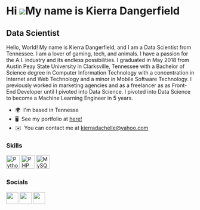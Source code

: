 Hi ![](https://user-images.githubusercontent.com/18350557/176309783-0785949b-9127-417c-8b55-ab5a4333674e.gif)My name is Kierra Dangerfield
==========================================================================================================================================

Data Scientist
--------------

Hello, World! My name is Kierra Dangerfield, and I am a Data Scientist from Tennessee. I am a lover of gaming, tech, and animals. I have a passion for the A.I. industry and its endless possibilities. I graduated in May 2018 from Austin Peay State University in Clarksville, Tennessee with a Bachelor of Science degree in Computer Information Technology with a concentration in Internet and Web Technology and a minor in Mobile Software Technology. I previously worked in marketing agencies and as a freelancer as as Front-End Developer until I pivoted into Data Science. I pivoted into Data Science to become a Machine Learning Engineer in 5 years.

* 🌍  I'm based in Tennesse
* 🖥️  See my portfolio at [here!](http://kierradangerfield.github.io/)
* ✉️  You can contact me at [kierradachelle@yahoo.com](mailto:kierradachelle@yahoo.com)

### Skills

<p align="left">
<a href="https://www.python.org/" target="_blank" rel="noreferrer"><img src="https://raw.githubusercontent.com/danielcranney/readme-generator/main/public/icons/skills/python-colored.svg" width="36" height="36" alt="Python" /></a>
<a href="https://www.php.net/" target="_blank" rel="noreferrer"><img src="https://raw.githubusercontent.com/danielcranney/readme-generator/main/public/icons/skills/php-colored.svg" width="36" height="36" alt="PHP" /></a>
<a href="https://www.mysql.com/" target="_blank" rel="noreferrer"><img src="https://raw.githubusercontent.com/danielcranney/readme-generator/main/public/icons/skills/mysql-colored.svg" width="36" height="36" alt="MySQL" /></a>
</p>


### Socials

<p align="left"> <a href="https://www.github.com/KierraDangerfield" target="_blank" rel="noreferrer"><img src="https://raw.githubusercontent.com/danielcranney/readme-generator/main/public/icons/socials/github.svg" width="32" height="32" /></a> <a href="https://www.linkedin.com/in/kierradangerfield/" target="_blank" rel="noreferrer"><img src="https://raw.githubusercontent.com/danielcranney/readme-generator/main/public/icons/socials/linkedin.svg" width="32" height="32" /></a> <a href="http://www.medium.com/@kierradangerfield" target="_blank" rel="noreferrer"><img src="https://raw.githubusercontent.com/danielcranney/readme-generator/main/public/icons/socials/medium.svg" width="32" height="32" /></a></p>
